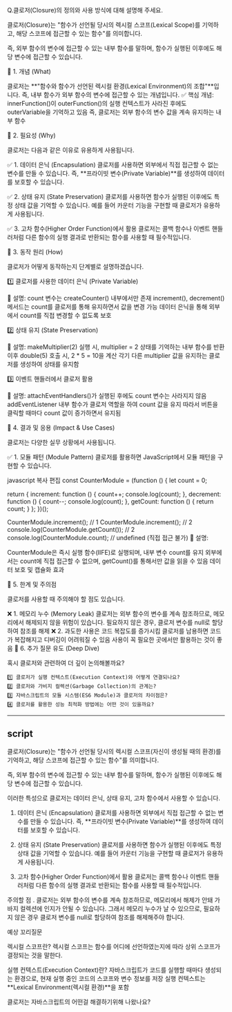 Q.클로저(Closure)의 정의와 사용 방식에 대해 설명해 주세요.

클로저(Closure)는 "함수가 선언될 당시의 렉시컬 스코프(Lexical Scope)를 기억하고, 해당 스코프에 접근할 수 있는 함수"를 의미합니다.

즉, 외부 함수의 변수에 접근할 수 있는 내부 함수를 말하며, 함수가 실행된 이후에도 해당 변수에 접근할 수 있습니다.

📌 1. 개념 (What)

클로저는 **"함수와 함수가 선언된 렉시컬 환경(Lexical Environment)의 조합"**입니다.
즉, 내부 함수가 외부 함수의 변수에 접근할 수 있는 개념입니다.
✅ 핵심 개념:
innerFunction()이 outerFunction()의 실행 컨텍스트가 사라진 후에도 outerVariable을 기억하고 있음
즉, 클로저는 외부 함수의 변수 값을 계속 유지하는 내부 함수

📌 2. 필요성 (Why)

클로저는 다음과 같은 이유로 유용하게 사용됩니다.

✅ 1. 데이터 은닉 (Encapsulation)
클로저를 사용하면 외부에서 직접 접근할 수 없는 변수를 만들 수 있습니다.
즉, **프라이빗 변수(Private Variable)**를 생성하여 데이터를 보호할 수 있습니다.

✅ 2. 상태 유지 (State Preservation)
클로저를 사용하면 함수가 실행된 이후에도 특정 상태 값을 기억할 수 있습니다.
예를 들어 카운터 기능을 구현할 때 클로저가 유용하게 사용됩니다.

✅ 3. 고차 함수(Higher Order Function)에서 활용
클로저는 콜백 함수나 이벤트 핸들러처럼 다른 함수의 실행 결과로 반환되는 함수를 사용할 때 필수적입니다.

📌 3. 동작 원리 (How)

클로저가 어떻게 동작하는지 단계별로 설명하겠습니다.

1️⃣ 클로저를 사용한 데이터 은닉 (Private Variable)

📌 설명:
count 변수는 createCounter() 내부에서만 존재
increment(), decrement() 메서드는 count를 클로저를 통해 유지하면서 값을 변경 가능
데이터 은닉을 통해 외부에서 count를 직접 변경할 수 없도록 보호

2️⃣ 상태 유지 (State Preservation)

📌 설명:
makeMultiplier(2) 실행 시, multiplier = 2 상태를 기억하는 내부 함수를 반환
이후 double(5) 호출 시, 2 \* 5 = 10을 계산
각기 다른 multiplier 값을 유지하는 클로저를 생성하여 상태를 유지함

3️⃣ 이벤트 핸들러에서 클로저 활용

📌 설명:
attachEventHandlers()가 실행된 후에도 count 변수는 사라지지 않음
addEventListener 내부 함수가 클로저 역할을 하여 count 값을 유지
따라서 버튼을 클릭할 때마다 count 값이 증가하면서 유지됨

📌 4. 결과 및 응용 (Impact & Use Cases)

클로저는 다양한 실무 상황에서 사용됩니다.

✅ 1. 모듈 패턴 (Module Pattern)
클로저를 활용하면 JavaScript에서 모듈 패턴을 구현할 수 있습니다.

javascript
복사
편집
const CounterModule = (function () {
let count = 0;

return {
increment: function () {
count++;
console.log(count);
},
decrement: function () {
count--;
console.log(count);
},
getCount: function () {
return count;
}
};
})();

CounterModule.increment(); // 1
CounterModule.increment(); // 2
console.log(CounterModule.getCount()); // 2
console.log(CounterModule.count); // undefined (직접 접근 불가)
📌 설명:

CounterModule은 즉시 실행 함수(IIFE)로 실행되며, 내부 변수 count를 유지
외부에서는 count에 직접 접근할 수 없으며, getCount()를 통해서만 값을 읽을 수 있음
데이터 보호 및 캡슐화 효과

📌 5. 한계 및 주의점

클로저를 사용할 때 주의해야 할 점도 있습니다.

❌ 1. 메모리 누수 (Memory Leak)
클로저는 외부 함수의 변수를 계속 참조하므로, 메모리에서 해제되지 않을 위험이 있습니다.
필요하지 않은 경우, 클로저 변수를 null로 할당하여 참조를 해제
❌ 2. 과도한 사용은 코드 복잡도를 증가시킴
클로저를 남용하면 코드가 복잡해지고 디버깅이 어려워질 수 있음
사용이 꼭 필요한 곳에서만 활용하는 것이 좋음
📌 6. 추가 질문 유도 (Deep Dive)

혹시 클로저와 관련하여 더 깊이 논의해볼까요?

```
1️⃣ 클로저가 실행 컨텍스트(Execution Context)와 어떻게 연결되나요?
2️⃣ 클로저와 가비지 컬렉션(Garbage Collection)의 관계는?
3️⃣ 자바스크립트의 모듈 시스템(ES6 Module)과 클로저의 차이점은?
4️⃣ 클로저를 활용한 성능 최적화 방법에는 어떤 것이 있을까요?
```

<hr/>

## script

클로저(Closure)는 "함수가 선언될 당시의 렉시컬 스코프(자신이 생성될 때의 환경)를 기억하고, 해당 스코프에 접근할 수 있는 함수"를 의미합니다.

즉, 외부 함수의 변수에 접근할 수 있는 내부 함수를 말하며, 함수가 실행된 이후에도 해당 변수에 접근할 수 있습니다.

이러한 특성으로 클로저는 데이터 은닉, 상태 유지, 고차 함수에서 사용할 수 있습니다.

1. 데이터 은닉 (Encapsulation)
   클로저를 사용하면 외부에서 직접 접근할 수 없는 변수를 만들 수 있습니다.
   즉, **프라이빗 변수(Private Variable)**를 생성하여 데이터를 보호할 수 있습니다.

2. 상태 유지 (State Preservation)
   클로저를 사용하면 함수가 실행된 이후에도 특정 상태 값을 기억할 수 있습니다.
   예를 들어 카운터 기능을 구현할 때 클로저가 유용하게 사용됩니다.

3. 고차 함수(Higher Order Function)에서 활용
   클로저는 콜백 함수나 이벤트 핸들러처럼 다른 함수의 실행 결과로 반환되는 함수를 사용할 때 필수적입니다.

주의할 점 .
클로저는 외부 함수의 변수를 계속 참조하므로, 메모리에서 해제가 안돼 가바지 컬렉션에 인지가 안될 수 있습니다. 그래서 메모리 누수가 날 수 있으므로, 필요하지 않은 경우 클로저 변수를 null로 할당하여 참조를 해제해주야 합니다.

예상 꼬리질문

렉시컬 스코프란?
렉시컬 스코프는 함수를 어디에 선언하였는지에 따라 상위 스코프가 결정되는 것을 말한다.

실행 컨텍스트(Execution Context)란?
자바스크립트가 코드를 실행할 때마다 생성되는 환경으로, 현재 실행 중인 코드의 스코프와 변수 정보를 저장
실행 컨텍스트는 **Lexical Environment(렉시컬 환경)**을 포함

클로저는 자바스크립트의 어떤걸 해결하기위해 나왔나요?
